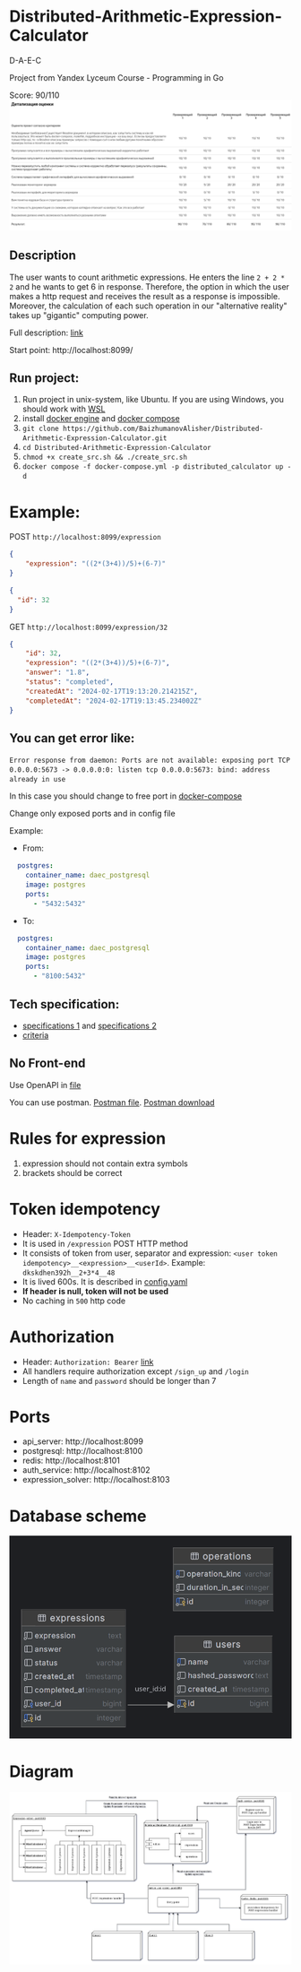 # Distributed-Arithmetic-Expression-Calculator
D-A-E-C

Project from Yandex Lyceum Course - Programming in Go

Score: 90/110
![image](docs/version_1/scores.png)

## Description

The user wants to count arithmetic expressions. 
He enters the line `2 + 2 * 2` and he wants to get 6 in response.
Therefore, the option in which the user makes a http request and receives the result as a response is impossible. Moreover, the calculation of each such operation in our "alternative reality" takes up "gigantic" computing power. 

Full description: [link](docs/version_1/tech_specification_RU_1.md)


Start point: http://localhost:8099/
## Run project: 
1) Run project in unix-system, like Ubuntu. If you are using Windows, you should work with [WSL](https://learn.microsoft.com/en-us/windows/wsl/install)
2) install [docker engine](https://docs.docker.com/engine/install/) and [docker compose](https://docs.docker.com/compose/install/)
3) `git clone https://github.com/BaizhumanovAlisher/Distributed-Arithmetic-Expression-Calculator.git`
4) `cd Distributed-Arithmetic-Expression-Calculator`
5) `chmod +x create_src.sh && ./create_src.sh`
6) `docker compose -f docker-compose.yml -p distributed_calculator up -d`

# Example:
POST `http://localhost:8099/expression`
```json
{
    "expression": "((2*(3+4))/5)+(6-7)"
}
```

```json
{
  "id": 32
}
```

GET `http://localhost:8099/expression/32`
```json
{
    "id": 32,
    "expression": "((2*(3+4))/5)+(6-7)",
    "answer": "1.8",
    "status": "completed",
    "createdAt": "2024-02-17T19:13:20.214215Z",
    "completedAt": "2024-02-17T19:13:45.234002Z"
}
```

## You can get error like: 

`Error response from daemon: Ports are not available: exposing port TCP 0.0.0.0:5673 -> 0.0.0.0:0: listen tcp 0.0.0.0:5673: bind: address already in use`

In this case you should change to free port in [docker-compose](docker-compose.yml)

Change only exposed ports and in config file

Example:
- From:
```yaml
  postgres:
    container_name: daec_postgresql
    image: postgres
    ports:
      - "5432:5432"
```
- To:
```yaml
  postgres:
    container_name: daec_postgresql
    image: postgres
    ports:
      - "8100:5432"
```

## Tech specification:
- [specifications 1](docs/version_1/tech_specification_RU_1.md) and [specifications 2](docs/version_2/tech_specification_RU_2.md)
- [criteria](docs/version_1/evaluation_criteria.md) 

## No Front-end

Use OpenAPI in [file](api/api.yaml)

You can use postman. [Postman file](docs/postman.json). [Postman download](https://www.postman.com/downloads/)

# Rules for expression

1) expression should not contain extra symbols
2) brackets should be correct

# Token idempotency
- Header: `X-Idempotency-Token`
- It is used in `/expression` POST HTTP method
- It consists of token from user, separator and expression: `<user token idempotency>__<expression>__<userId>`. Example: `dkskdhen392h__2+3*4__48`
- It is lived 600s. It is described in [config.yaml](api_server/config.yaml)
- **If header is null, token will not be used**
- No caching in `500` http code

# Authorization
- Header: `Authorization: Bearer` [link](https://apidog.com/articles/what-is-bearer-token/)
- All handlers require authorization except `/sign_up` and `/login`
- Length of `name` and `password` should be longer than 7

# Ports
- api_server: http://localhost:8099
- postgresql: http://localhost:8100
- redis: http://localhost:8101
- auth_service: http://localhost:8102
- expression_solver: http://localhost:8103

# Database scheme
![image](docs/distributed_calculator_database_scheme.png)

# Diagram
![image](docs/version_2/distributed_calculator.png)